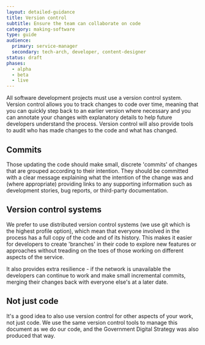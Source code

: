 ```yaml
---
layout: detailed-guidance
title: Version control
subtitle: Ensure the team can collaborate on code
category: making-software
type: guide
audience:
  primary: service-manager
  secondary: tech-arch, developer, content-designer
status: draft
phases:
  - alpha
  - beta
  - live
---
```


All software development projects must use a version control system. Version control allows you to track changes to code over time, meaning that you can quickly step back to an earlier version where necessary and you can annotate your changes with explanatory details to help future developers understand the process. Version control will also provide tools to audit who has made changes to the code and what has changed.

## Commits

Those updating the code should make small, discrete 'commits' of changes that are grouped according to their intention. They should be committed with a clear message explaining what the intention of the change was and (where appropriate) providing links to any supporting information such as development stories, bug reports, or third-party documentation.

## Version control systems

We prefer to use distributed version control systems (we use git which is the highest profile option), which mean that everyone involved in the process has a full copy of the code and of its history. This makes it easier for developers to create 'branches' in their code to explore new features or approaches without treading on the toes of those working on different aspects of the service. 

It also provides extra resilience - if the network is unavailable the developers can continue to work and make small incremental commits, merging their changes back with everyone else's at a later date.

## Not just code

It's a good idea to also use version control for other aspects of your work, not just code. We use the same version control tools to manage this document as we do our code, and the Government Digital Strategy was also produced that way.
